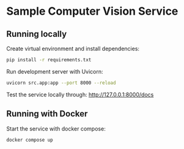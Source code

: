 # Sample Computer Vision Service

## Running locally
Create virtual environment and install dependencies:

```bash
pip install -r requirements.txt
```

Run development server with Uvicorn:

```bash
uvicorn src.app:app --port 8000 --reload
```

Test the service locally through: http://127.0.0.1:8000/docs

## Running with Docker
Start the service with docker compose:

```bash
docker compose up
```

